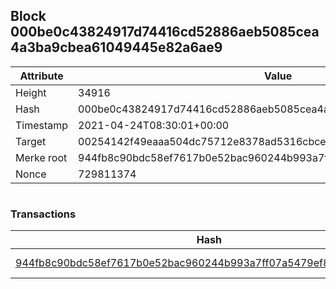 ## Block 000be0c43824917d74416cd52886aeb5085cea4a3ba9cbea61049445e82a6ae9

Attribute | Value
--- | ---
Height | 34916
Hash | 000be0c43824917d74416cd52886aeb5085cea4a3ba9cbea61049445e82a6ae9
Timestamp | 2021-04-24T08:30:01+00:00
Target | 00254142f49eaaa504dc75712e8378ad5316cbcead634704b3734b6271167cc4
Merke root | 944fb8c90bdc58ef7617b0e52bac960244b993a7ff07a5479ef8212703af148a
Nonce | 729811374

```

```

### Transactions

Hash | Amount
--- | ---
[944fb8c90bdc58ef7617b0e52bac960244b993a7ff07a5479ef8212703af148a](944fb8c90bdc58ef7617b0e52bac960244b993a7ff07a5479ef8212703af148a.md) | 10.00000000 SKEPTI 
